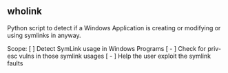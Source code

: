 ## wholink

Python script to detect if a Windows Application is creating or modifying or using symlinks in anyway.

Scope:
[ ] Detect SymLink usage in Windows Programs
[ - ] Check for priv-esc vulns in those symlink usages
[ - ] Help the user exploit the symlink faults
